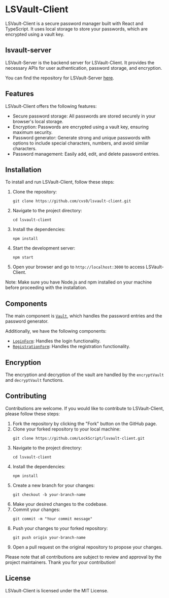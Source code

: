 # LSVault-Client

LSVault-Client is a secure password manager built with React and TypeScript. It uses local storage to store your passwords, which are encrypted using a vault key.

## lsvault-server
LSVault-Server is the backend server for LSVault-Client. It provides the necessary APIs for user authentication, password storage, and encryption.

You can find the repository for LSVault-Server [here](https://github.com/cvs0/lsvault-server).

## Features

LSVault-Client offers the following features:

- Secure password storage: All passwords are stored securely in your browser's local storage.
- Encryption: Passwords are encrypted using a vault key, ensuring maximum security.
- Password generator: Generate strong and unique passwords with options to include special characters, numbers, and avoid similar characters.
- Password management: Easily add, edit, and delete password entries.

## Installation
To install and run LSVault-Client, follow these steps:

1. Clone the repository:
    ```
    git clone https://github.com/cvs0/lsvault-client.git
    ```

2. Navigate to the project directory:
    ```
    cd lsvault-client
    ```

3. Install the dependencies:
    ```
    npm install
    ```

4. Start the development server:
    ```
    npm start
    ```

5. Open your browser and go to `http://localhost:3000` to access LSVault-Client.

Note: Make sure you have Node.js and npm installed on your machine before proceeding with the installation.

## Components

The main component is [`Vault`](src/components/Vault.tsx), which handles the password entries and the password generator.

Additionally, we have the following components:

- [`LoginForm`](src/components/LoginForm.tsx): Handles the login functionality.
- [`RegistrationForm`](src/components/RegistrationForm.tsx): Handles the registration functionality.

## Encryption

The encryption and decryption of the vault are handled by the `encryptVault` and `decryptVault` functions.

## Contributing

Contributions are welcome. If you would like to contribute to LSVault-Client, please follow these steps:

1. Fork the repository by clicking the "Fork" button on the GitHub page.
2. Clone your forked repository to your local machine:
    ```
    git clone https://github.com/LockScript/lsvault-client.git
    ```
3. Navigate to the project directory:
    ```
    cd lsvault-client
    ```
4. Install the dependencies:
    ```
    npm install
    ```
5. Create a new branch for your changes:
    ```
    git checkout -b your-branch-name
    ```
6. Make your desired changes to the codebase.
7. Commit your changes:
    ```
    git commit -m "Your commit message"
    ```
8. Push your changes to your forked repository:
    ```
    git push origin your-branch-name
    ```
9. Open a pull request on the original repository to propose your changes.

Please note that all contributions are subject to review and approval by the project maintainers. Thank you for your contribution!

## License

LSVault-Client is licensed under the MIT License.